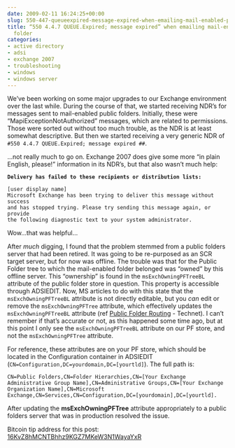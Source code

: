 ```yaml
---
date: 2009-02-11 16:24:25+00:00
slug: 550-447-queueexpired-message-expired-when-emailing-mail-enabled-public-folder
title: “550 4.4.7 QUEUE.Expired; message expired” when emailing mail-enabled Public
  folder
categories:
- active directory
- adsi
- exchange 2007
- troubleshooting
- windows
- windows server
---
```


We’ve been working on some major upgrades to our Exchange environment over the last while. During the course of that, we started receiving NDR’s for messages sent to mail-enabled public folders. Initially, these were “MapiExceptionNotAuthorized” messages, which are related to permissions. Those were sorted out without too much trouble, as the NDR is at least somewhat descriptive. But then we started receiving a very generic NDR of `#550 4.4.7 QUEUE.Expired; message expired ##`.

...not really much to go on. Exchange 2007 does give some more “in plain English, please!” information in its NDR’s, but that also wasn’t much help:

**`Delivery has failed to these recipients or distribution lists:`**

    [user display name]
    Microsoft Exchange has been trying to deliver this message without success
    and has stopped trying. Please try sending this message again, or provide
    the following diagnostic text to your system administrator.

Wow...that was helpful...

<!--more-->

After _much_ digging, I found that the problem stemmed from a public folders server that had been retired. It was going to be re-purposed as an SCR target server, but for now was offline. The trouble was that for the Public Folder tree to which the mail-enabled folder belonged was “owned” by this offline server. This “ownership” is found in the `msExchOwningPFTreeBL `attribute of the public folder store in question. This property is accessible through ADSIEDIT. Now, MS articles to do with this state that the `msExchOwningPFTreeBL` attribute is not directly editable, but you _can_ edit or remove the `msExchOwningPFTree` attribute, which effectively updates the `msExchOwningPFTreeBL` attribute (ref [Public Folder Routing](http://technet.microsoft.com/en-us/library/aa996228.aspx) - Technet). I can’t remember if that’s accurate or not, as this happened some time ago, but at this point I only see the `msExchOwningPFTreeBL` attribute on our PF store, and not the `msExchOwningPFTree` attribute.

For reference, these attributes are on your PF store, which should be located in the Configuration container in ADSIEDIT (`CN=Configuration,DC=yourdomain,DC=[yourtld]`). The full path is:

    CN=Public Folders,CN=Folder Hierarchies,CN=[Your Exchange Administrative Group Name],CN=Administrative Groups,CN=[Your Exchange Organization Name],CN=Microsoft Exchange,CN=Services,CN=Configuration,DC=[yourdomain],DC=[yourtld].

After updating the **msExchOwningPFTree** attribute appropriately to a public folders server that was in production resolved the issue.

Bitcoin tip address for this post:
[16KvZ8hMCNTBhhz9KGZ7MKeW3N1WayaYxR](bitcoin:16KvZ8hMCNTBhhz9KGZ7MKeW3N1WayaYxR)
